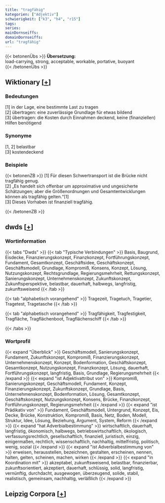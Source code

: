 ```yaml
---
title: "tragfähig"
kategorien: ["Adjektiv"]
schwierigkeit: ["k3", "h4", "r15"]
tags:
series:
mainDornseiffs:
domainDornseiffs:
url: "tragfähig"
---
```


{{< betonenÜbs >}}
**Übersetzung:**  
load-carrying, strong, acceptable, workable, portative, buoyant  
{{< /betonenÜbs >}}

## Wiktionary [[+](https://de.wiktionary.org/wiki/tragfähig)]

### Bedeutungen
[1] in der Lage, eine bestimmte Last zu tragen  
[2] übertragen: eine zuverlässige Grundlage für etwas bildend  
[3] übertragen: die Kosten durch Einnahmen deckend, keine (finanziellen) Hilfen benötigend  

### Synonyme
[1, 2] belastbar  
[3] kostendeckend  

### Beispiele
{{< betonenZB >}}
[1] Für diesen Schwertransport ist die Brücke nicht tragfähig genug.  
[2] „Es handelt sich offenbar um approximative und ungesicherte Schätzungen; aber die Größenordnungen und Gesamtentwicklungen können als tragfähig gelten.“[1]  
[3] Dieses Vorhaben ist finanziell tragfähig.  

{{< /betonenZB >}}


## dwds [[+](https://www.dwds.de/wb/tragfähig)]

### Wortinformation
{{< tabs "Dwds" >}}
{{< tab "Typische Verbindungen" >}}
Basis, Baugrund, Eisdecke, Finanzierungskonzept, Finanzkonzept, Fortführungskonzept, Fundament, Gesamtkonzept, Geschäftsidee, Geschäftskonzept, Geschäftsmodell, Grundlage, Kompromiß, Konsens, Konzept, Lösung, Nutzungskonzept, Rechtsgrundlage, Regierungsmehrheit, Rettungskonzept, Sanierungskonzept, Unternehmenskonzept, Zukunftskonzept, Zukunftsperspektive, belastbar, dauerhaft, halbwegs, langfristig, zukunftsweisend
{{< /tab >}}

{{< tab "alphabetisch vorangehend" >}}
Tragezeit, Tragetuch, Tragetier, Tragetest, Tragetasche
{{< /tab >}}

{{< tab "alphabetisch vorangehend" >}}
Tragfähigkeit, Tragfestigkeit, Tragfläche, Tragflächenboot, Tragflächenschiff
{{< /tab >}}

{{< /tabs >}}

### Wortprofil
{{< expand "Überblick" >}} Geschäftsmodell, Sanierungskonzept, Fundament, Zukunftskonzept, Kompromiß, Finanzierungskonzept, Unternehmenskonzept, Konzept, Bodenformation, Geschäftskonzept, Gesamtkonzept, Nutzungskonzept, Finanzkonzept, Lösung, dauerhaft, Fortführungskonzept, langfristig, Basis, Grundlage, Regierungsmehrheit {{< /expand >}}
{{< expand "ist Adjektivattribut von" >}} Kompromiß, Sanierungskonzept, Geschäftsmodell, Fundament, Konzept, Finanzierungskonzept, Zukunftskonzept, Grundlage, Basis, Unternehmenskonzept, Bodenformation, Lösung, Gesamtkonzept, Geschäftskonzept, Nutzungskonzept, Konsens, Brücke, Finanzkonzept, Fortführungskonzept, Regierungsmehrheit {{< /expand >}}
{{< expand "ist Prädikativ von" >}} Fundament, Geschäftsmodell, Untergrund, Konzept, Eis, Decke, Brücke, Konstruktion, Kompromiß, Basis, Netz, Boden, Modell, Struktur, Idee, Lösung, Beziehung, Argument, System, Reform {{< /expand >}}
{{< expand "hat Adverbialbestimmung" >}} wirtschaftlich, dauerhaft, langfristig, ökonomisch, halbwegs, betriebswirtschaftlich, ökologisch, verfassungsrechtlich, gesellschaftlich, finanziell, juristisch, einzig, einigermaßen, rechtlich, wissenschaftlich, nachhaltig, mittelfristig, politisch, wenig, sozial {{< /expand >}}
{{< expand "ist Adverbialbestimmung von" >}} erweisen, herausstellen, bezeichnen, gestalten, erscheinen, nennen, halten, gelten, scheinen, machen, wirken {{< /expand >}}
{{< expand "in Koordination mit" >}} akzeptabel, zukunftsweisend, belastbar, finanzierbar, zukunftsorientiert, akzeptiert, dauerhaft, schlüssig, solid, langfristig, vernünftig, durchdacht, ausgewogen, überzeugend, solide, stabil, realistisch, gemeinsam, nachhaltig, verläßlich {{< /expand >}}

## Leipzig Corpora [[+](https://corpora.uni-leipzig.de/en/res?word=tragfähig&corpusId=deu_newscrawl-public_2018)]

